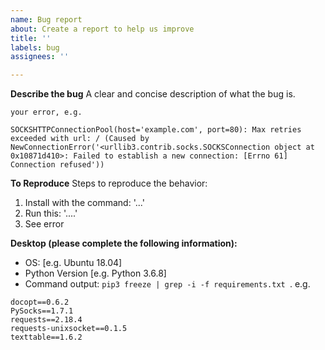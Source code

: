 ```yaml
---
name: Bug report
about: Create a report to help us improve
title: ''
labels: bug
assignees: ''

---
```


**Describe the bug**
A clear and concise description of what the bug is.

```
your error, e.g.

SOCKSHTTPConnectionPool(host='example.com', port=80): Max retries exceeded with url: / (Caused by NewConnectionError('<urllib3.contrib.socks.SOCKSConnection object at 0x10871d410>: Failed to establish a new connection: [Errno 61] Connection refused'))
```

**To Reproduce**
Steps to reproduce the behavior:
1. Install with the command: '...'
2. Run this: '....'
3. See error

**Desktop (please complete the following information):**
 - OS: [e.g. Ubuntu 18.04]
 - Python Version [e.g. Python 3.6.8]
 -  Command output: `pip3 freeze | grep -i -f requirements.txt `. e.g.
```
docopt==0.6.2
PySocks==1.7.1
requests==2.18.4
requests-unixsocket==0.1.5
texttable==1.6.2
```
